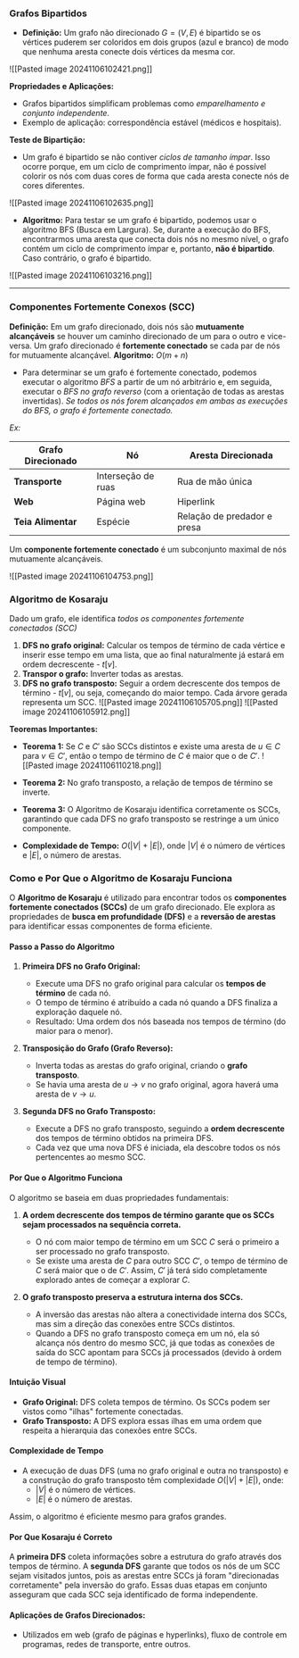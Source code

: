 

### **Grafos Bipartidos**

- **Definição:** Um grafo não direcionado $G = (V, E)$ é bipartido se os vértices puderem ser coloridos em dois grupos (azul e branco) de modo que nenhuma aresta conecte dois vértices da mesma cor.

![[Pasted image 20241106102421.png]]


**Propriedades e Aplicações:**
  - Grafos bipartidos simplificam problemas como *emparelhamento e conjunto independente.*
  - Exemplo de aplicação: correspondência estável (médicos e hospitais).

 **Teste de Bipartição:**
  - Um grafo é bipartido se não contiver *ciclos de tamanho ímpar*. Isso ocorre porque, em um ciclo de comprimento ímpar, não é possível colorir os nós com duas cores de forma que cada aresta conecte nós de cores diferentes.
  
  ![[Pasted image 20241106102635.png]]
  
  - **Algoritmo:** 
	Para testar se um grafo é bipartido, podemos usar o algoritmo BFS (Busca em Largura). Se, durante a execução do BFS, encontrarmos uma aresta que conecta dois nós no mesmo nível, o grafo contém um ciclo de comprimento ímpar e, portanto, **não é bipartido**. Caso contrário, o grafo é bipartido.

![[Pasted image 20241106103216.png]]

---
### **Componentes Fortemente Conexos (SCC)**
 **Definição:**  Em um grafo direcionado, dois nós são **mutuamente alcançáveis** se houver um caminho direcionado de um para o outro e vice-versa. 
Um grafo direcionado é **fortemente conectado** se cada par de nós for mutuamente alcançável. 
**Algoritmo:** $O(m + n)$
- Para determinar se um grafo é fortemente conectado, podemos executar o algoritmo *BFS* a partir de um nó arbitrário e, em seguida, executar o *BFS no grafo reverso* (com a orientação de todas as arestas invertidas). *Se todos os nós forem alcançados em ambas as execuções do BFS, o grafo é fortemente conectado.*

*Ex:*

| **Grafo Direcionado** | **Nó**             | **Aresta Direcionada**      |
| --------------------- | ------------------ | --------------------------- |
| **Transporte**        | Interseção de ruas | Rua de mão única            |
| **Web**               | Página web         | Hiperlink                   |
| **Teia Alimentar**    | Espécie            | Relação de predador e presa |
Um **componente fortemente conectado** é um subconjunto maximal de nós mutuamente alcançáveis.

![[Pasted image 20241106104753.png]]

### Algoritmo de Kosaraju
Dado um grafo, ele identifica *todos os componentes fortemente conectados (SCC)*
  1. **DFS no grafo original:** Calcular os tempos de término de cada vértice e inserir esse tempo em uma lista, que ao final naturalmente já estará em ordem decrescente - $t[v]$.
  2. **Transpor o grafo:** Inverter todas as arestas.
  3. **DFS no grafo transposto:** Seguir a ordem decrescente dos tempos de término - $t[v]$, ou seja, começando do maior tempo. Cada árvore gerada representa um SCC.
  ![[Pasted image 20241106105705.png]]
![[Pasted image 20241106105912.png]]




**Teoremas Importantes:**
  - **Teorema 1:** Se $C$ e $C'$ são SCCs distintos e existe uma aresta de $u \in C$ para $v \in C'$, então o tempo de término de $C$ é maior que o de $C'$.
  ![[Pasted image 20241106110218.png]]
  - **Teorema 2:** No grafo transposto, a relação de tempos de término se inverte.
  - **Teorema 3:** O Algoritmo de Kosaraju identifica corretamente os SCCs, garantindo que cada DFS no grafo transposto se restringe a um único componente.

- **Complexidade de Tempo:** $O(|V| + |E|)$, onde $|V|$ é o número de vértices e $|E|$, o número de arestas.



### Como e Por Que o Algoritmo de Kosaraju Funciona

O **Algoritmo de Kosaraju** é utilizado para encontrar todos os **componentes fortemente conectados (SCCs)** de um grafo direcionado. Ele explora as propriedades de **busca em profundidade (DFS)** e a **reversão de arestas** para identificar essas componentes de forma eficiente.

#### **Passo a Passo do Algoritmo**
1. **Primeira DFS no Grafo Original:**
   - Execute uma DFS no grafo original para calcular os **tempos de término** de cada nó.
   - O tempo de término é atribuído a cada nó quando a DFS finaliza a exploração daquele nó.
   - Resultado: Uma ordem dos nós baseada nos tempos de término (do maior para o menor).

2. **Transposição do Grafo (Grafo Reverso):**
   - Inverta todas as arestas do grafo original, criando o **grafo transposto**.
   - Se havia uma aresta de $u \to v$ no grafo original, agora haverá uma aresta de $v \to u$.

3. **Segunda DFS no Grafo Transposto:**
   - Execute a DFS no grafo transposto, seguindo a **ordem decrescente** dos tempos de término obtidos na primeira DFS.
   - Cada vez que uma nova DFS é iniciada, ela descobre todos os nós pertencentes ao mesmo SCC.

#### **Por Que o Algoritmo Funciona**

O algoritmo se baseia em duas propriedades fundamentais:

1. **A ordem decrescente dos tempos de término garante que os SCCs sejam processados na sequência correta.**
   - O nó com maior tempo de término em um SCC $C$ será o primeiro a ser processado no grafo transposto.
   - Se existe uma aresta de $C$ para outro SCC $C'$, o tempo de término de $C$ será maior que o de $C'$. Assim, $C'$ já terá sido completamente explorado antes de começar a explorar $C$.

2. **O grafo transposto preserva a estrutura interna dos SCCs.**
   - A inversão das arestas não altera a conectividade interna dos SCCs, mas sim a direção das conexões entre SCCs distintos.
   - Quando a DFS no grafo transposto começa em um nó, ela só alcança nós dentro do mesmo SCC, já que todas as conexões de saída do SCC apontam para SCCs já processados (devido à ordem de tempo de término).

#### **Intuição Visual**

- **Grafo Original:** DFS coleta tempos de término. Os SCCs podem ser vistos como "ilhas" fortemente conectadas.
- **Grafo Transposto:** A DFS explora essas ilhas em uma ordem que respeita a hierarquia das conexões entre SCCs.

#### **Complexidade de Tempo**
- A execução de duas DFS (uma no grafo original e outra no transposto) e a construção do grafo transposto têm complexidade $O(|V| + |E|)$, onde:
  - $|V|$ é o número de vértices.
  - $|E|$ é o número de arestas.
  
Assim, o algoritmo é eficiente mesmo para grafos grandes.

#### **Por Que Kosaraju é Correto**
A **primeira DFS** coleta informações sobre a estrutura do grafo através dos tempos de término. A **segunda DFS** garante que todos os nós de um SCC sejam visitados juntos, pois as arestas entre SCCs já foram "direcionadas corretamente" pela inversão do grafo. Essas duas etapas em conjunto asseguram que cada SCC seja identificado de forma independente.



#### **Aplicações de Grafos Direcionados:**
- Utilizados em web (grafo de páginas e hyperlinks), fluxo de controle em programas, redes de transporte, entre outros.